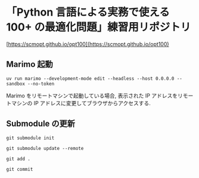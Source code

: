 # 「Python 言語による実務で使える 100+ の最適化問題」練習用リポジトリ

[https://scmopt.github.io/opt100](https://scmopt.github.io/opt100)

## Marimo 起動

```
uv run marimo --development-mode edit --headless --host 0.0.0.0 --sandbox --no-token
```

Marimo をリモートマシンで起動している場合,
表示された IP アドレスをリモートマシンの IP アドレスに変更してブラウザからアクセスする. 

## Submodule の更新

```
git submodule init
```

```
git submodule update --remote
```

```
git add .
```

```
git commit
```
